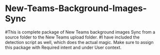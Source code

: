 # New-Teams-Background-Images-Sync
#This is complete package of New Teams background images Sync from a source folder to the New Teams upload folder.
#I have included the detection script as well, which does the actual magic.
Make sure to assign this package with Required intent and under User context.

